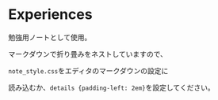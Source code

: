 # Experiences

勉強用ノートとして使用。

マークダウンで折り畳みをネストしていますので、

`note_style.css`をエディタのマークダウンの設定に

読み込むか、`details {padding-left: 2em}`を設定してください。
